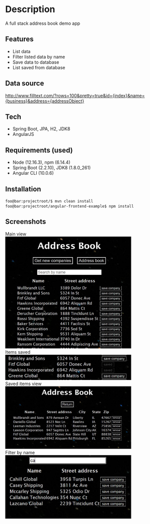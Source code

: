 # Description

A full stack address book demo app

## Features

- List data
- Filter listed data by name
- Save data to database
- List saved from database

## Data source

http://www.filltext.com/?rows=100&pretty=true&id={index}&name={business}&address={addressObject}

## Tech

- Spring Boot, JPA, H2, JDK8
- AngularJS

## Requirements (used)

- Node (12.16.3), npm (6.14.4)
- Spring Boot (2.2.10), JDK8 (1.8.0_261)
- Angular CLI (10.0.6)

## Installation

```console
foo@bar:projectroot/$ mvn clean install
foo@bar:projectroot/angular-frontend-example$ npm install
```

## Screenshots

Main view  
<img src="./screenshots/1.JPG" width="400">  
Items saved  
<img src="./screenshots/2.JPG" width="400">  
Saved items view  
<img src="./screenshots/3.JPG" width="400">  
Filter by name  
<img src="./screenshots/4.JPG" width="400">
